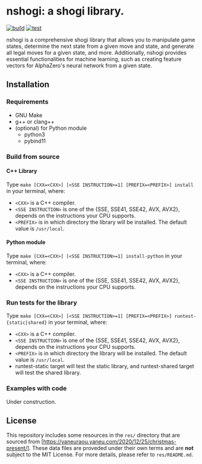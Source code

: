 # nshogi: a shogi library.

[![build](https://github.com/Nyashiki/nshogi/actions/workflows/build.yml/badge.svg?branch=master)](https://github.com/Nyashiki/nshogi/actions/workflows/build.yml)
[![test](https://github.com/nyashiki/nshogi/actions/workflows/test.yml/badge.svg?branch=master)](https://github.com/nyashiki/nshogi/actions/workflows/test.yml)

nshogi is a comprehensive shogi library that allows you to manipulate game states, determine the next state from a given move and state, and generate all legal moves for a given state, and more.
Additionally, nshogi provides essential functionalities for machine learning, such as creating feature vectors for AlphaZero's neural network from a given state.

## Installation
### Requirements
- GNU Make
- g++ or clang++
- (optional) for Python module
    - python3
    - pybind11

### Build from source
#### C++ Library
Type `make [CXX=<CXX>] [<SSE INSTRUCTION>=1] [PREFIX=<PREFIX>] install` in your terminal, where:
- `<CXX>` is a C++ compiler.
- `<SSE INSTRUCTION>` is one of the {SSE, SSE41, SSE42, AVX, AVX2}, depends on the instructions your CPU supports.
- `<PREFIX>` is in which directory the library will be installed. The default value is `/usr/local`.

#### Python module
Type `make [CXX=<CXX>] [<SSE INSTRUCTION>=1] install-python` in your terminal, where:
- `<CXX>` is a C++ compiler.
- `<SSE INSTRUCTION>` is one of the {SSE, SSE41, SSE42, AVX, AVX2}, depends on the instructions your CPU supports.

### Run tests for the library
Type `make [CXX=<CXX>] [<SSE INSTRUCTION>=1] [PREFIX=<PREFIX>] runtest-{static|shared}` in your terminal, where:
- `<CXX>` is a C++ compiler.
- `<SSE INSTRUCTION>` is one of the {SSE, SSE41, SSE42, AVX, AVX2}, depends on the instructions your CPU supports.
- `<PREFIX>` is in which directory the library will be installed. The default value is `/usr/local`.
- runtest-static target will test the static library, and runtest-shared target will test the shared library.

### Examples with code
Under construction.

## License
This repository includes some resources in the `res/` directory that are sourced from [https://yaneuraou.yaneu.com/2020/12/25/christmas-present/].
These data files are proveded under their own terms and are **not** subject to the MIT License.
For more details, please refer to `res/README.md`.
